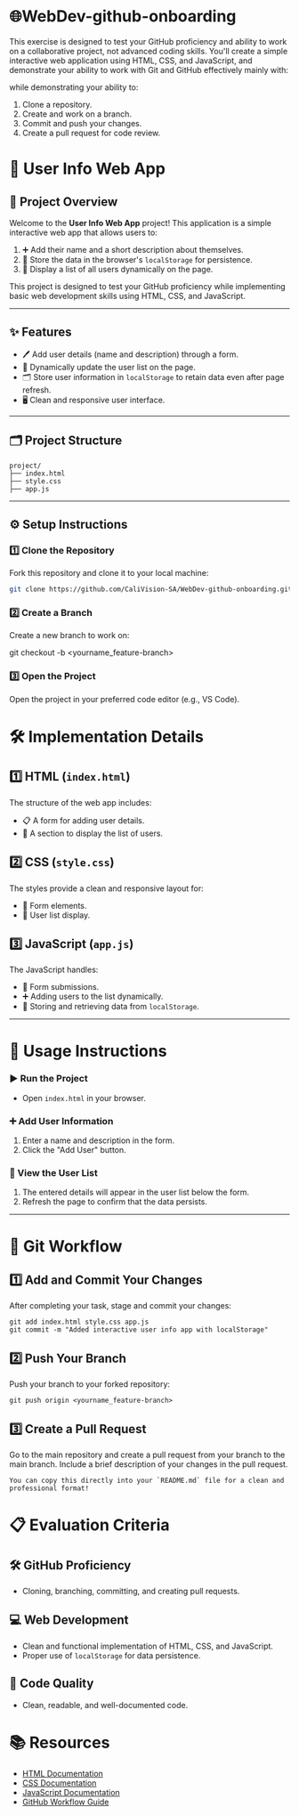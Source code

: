 # 🌐WebDev-github-onboarding
This exercise is designed to test your GitHub proficiency and ability to work on a collaborative project, not advanced coding skills. You'll create a simple interactive web application using HTML, CSS, and JavaScript, and demonstrate your ability to work with Git and GitHub effectively mainly with:

while demonstrating your ability to:

1. Clone a repository.
2. Create and work on a branch.
3. Commit and push your changes.
4. Create a pull request for code review.

# 📝 User Info Web App

## 📖 Project Overview
Welcome to the **User Info Web App** project! This application is a simple interactive web app that allows users to:
1. ➕ Add their name and a short description about themselves.
2. 💾 Store the data in the browser's `localStorage` for persistence.
3. 👥 Display a list of all users dynamically on the page.

This project is designed to test your GitHub proficiency while implementing basic web development skills using HTML, CSS, and JavaScript.

---

## ✨ Features
- 🖊️ Add user details (name and description) through a form.
- 🔄 Dynamically update the user list on the page.
- 🗂️ Store user information in `localStorage` to retain data even after page refresh.
- 🖥️ Clean and responsive user interface.

---

## 🗂️ Project Structure
```
project/
├── index.html
├── style.css
├── app.js
```
---

## ⚙️ Setup Instructions

### 1️⃣ Clone the Repository
Fork this repository and clone it to your local machine:
```bash
git clone https://github.com/CaliVision-SA/WebDev-github-onboarding.git
```
### 2️⃣ Create a Branch
Create a new branch to work on:

git checkout -b <yourname_feature-branch>

### 3️⃣ Open the Project
Open the project in your preferred code editor (e.g., VS Code).

# 🛠️ Implementation Details

## 1️⃣ HTML (`index.html`)
The structure of the web app includes:
- 📋 A form for adding user details.
- 📑 A section to display the list of users.

## 2️⃣ CSS (`style.css`)
The styles provide a clean and responsive layout for:
- 🎨 Form elements.
- 📝 User list display.

## 3️⃣ JavaScript (`app.js`)
The JavaScript handles:
- 📨 Form submissions.
- ➕ Adding users to the list dynamically.
- 💾 Storing and retrieving data from `localStorage`.

---

# 🚀 Usage Instructions

### ▶️ Run the Project
- Open `index.html` in your browser.

### ➕ Add User Information
1. Enter a name and description in the form.
2. Click the "Add User" button.

### 👀 View the User List
1. The entered details will appear in the user list below the form.
2. Refresh the page to confirm that the data persists.

---

# 🔄 Git Workflow

## 1️⃣ Add and Commit Your Changes
After completing your task, stage and commit your changes:
```
git add index.html style.css app.js
git commit -m "Added interactive user info app with localStorage"
```

## 2️⃣ Push Your Branch
Push your branch to your forked repository:
```
git push origin <yourname_feature-branch>
```
## 3️⃣ Create a Pull Request
Go to the main repository and create a pull request from your branch to the main branch.
Include a brief description of your changes in the pull request.
```
You can copy this directly into your `README.md` file for a clean and professional format!
```

# 📋 Evaluation Criteria

## 🛠️ GitHub Proficiency
- Cloning, branching, committing, and creating pull requests.

## 💻 Web Development
- Clean and functional implementation of HTML, CSS, and JavaScript.
- Proper use of `localStorage` for data persistence.

## 🧹 Code Quality
- Clean, readable, and well-documented code.

# 📚 Resources

- [HTML Documentation](https://developer.mozilla.org/en-US/docs/Web/HTML)
- [CSS Documentation](https://developer.mozilla.org/en-US/docs/Web/CSS)
- [JavaScript Documentation](https://developer.mozilla.org/en-US/docs/Web/JavaScript)
- [GitHub Workflow Guide](https://guides.github.com/introduction/flow/)
